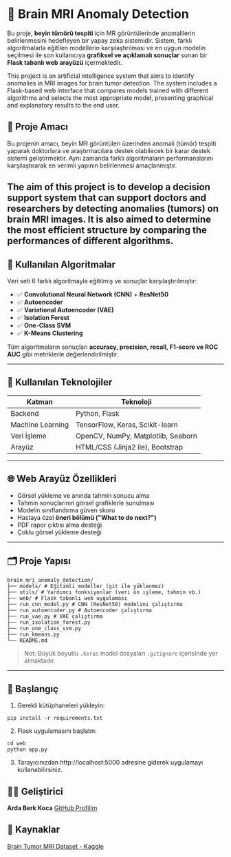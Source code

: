 ﻿# 🧠 Brain MRI Anomaly Detection

Bu proje, **beyin tümörü tespiti** için MR görüntülerinde anomalilerin belirlenmesini hedefleyen bir yapay zeka sistemidir. Sistem, farklı algoritmalarla eğitilen modellerin karşılaştırılması ve en uygun modelin seçilmesi ile son kullanıcıya **grafiksel ve açıklamalı sonuçlar** sunan bir **Flask tabanlı web arayüzü** içermektedir.

This project is an artificial intelligence system that aims to identify anomalies in MRI images for brain tumor detection. The system includes a Flask-based web interface that compares models trained with different algorithms and selects the most appropriate model, presenting graphical and explanatory results to the end user.

## 🎯 Proje Amacı

Bu projenin amacı, beyin MR görüntüleri üzerinden anomali (tümör) tespiti yaparak doktorlara ve araştırmacılara destek olabilecek bir karar destek sistemi geliştirmektir. Aynı zamanda farklı algoritmaların performanslarını karşılaştırarak en verimli yapının belirlenmesi amaçlanmıştır.

The aim of this project is to develop a decision support system that can support doctors and researchers by detecting anomalies (tumors) on brain MRI images. It is also aimed to determine the most efficient structure by comparing the performances of different algorithms.
---

## 🧪 Kullanılan Algoritmalar

Veri seti 6 farklı algoritmayla eğitilmiş ve sonuçlar karşılaştırılmıştır:

- ✅ **Convolutional Neural Network (CNN)** + **ResNet50**
- ✅ **Autoencoder**
- ✅ **Variational Autoencoder (VAE)**
- ✅ **Isolation Forest**
- ✅ **One-Class SVM**
- ✅ **K-Means Clustering**

Tüm algoritmaların sonuçları **accuracy, precision, recall, F1-score ve ROC AUC** gibi metriklerle değerlendirilmiştir.

---

## 🧰 Kullanılan Teknolojiler

| Katman           | Teknoloji                          |
| ---------------- | ---------------------------------- |
| Backend          | Python, Flask                      |
| Machine Learning | TensorFlow, Keras, Scikit-learn    |
| Veri İşleme      | OpenCV, NumPy, Matplotlib, Seaborn |
| Arayüz           | HTML/CSS (Jinja2 ile), Bootstrap   |

---

## 🌐 Web Arayüz Özellikleri

- Görsel yükleme ve anında tahmin sonucu alma
- Tahmin sonuçlarının görsel grafiklerle sunulması
- Modelin sınıflandırma güven skoru
- Hastaya özel **öneri bölümü ("What to do next?")**
- PDF rapor çıktısı alma desteği
- Çoklu görsel yükleme desteği

---

## 🗂️ Proje Yapısı

```
brain_mri_anomaly_detection/
├── models/ # Eğitimli modeller (git ile yüklenmez)
├── utils/ # Yardımcı fonksiyonlar (veri ön işleme, tahmin vb.)
├── web/ # Flask tabanlı web uygulaması
├── run_cnn_model.py # CNN (ResNet50) modelini çalıştırma
├── run_autoencoder.py # Autoencoder çalıştırma
├── run_vae.py # VAE çalıştırma
├── run_isolation_forest.py
├── run_one_class_svm.py
├── run_kmeans.py
└── README.md
```

> Not: Büyük boyutlu `.keras` model dosyaları `.gitignore` içerisinde yer almaktadır.

---

## 🚀 Başlangıç

1. Gerekli kütüphaneleri yükleyin:

```
pip install -r requirements.txt
```

2. Flask uygulamasını başlatın:

```
cd web
python app.py
```

3. Tarayıcınızdan http://localhost:5000 adresine giderek uygulamayı kullanabilirsiniz.

## 👨‍💻 Geliştirici

**Arda Berk Koca**
[GitHub Profilim](https://github.com/ArdaBerkKoca)

## 🧠 Kaynaklar

[Brain Tumor MRI Dataset - Kaggle](https://www.kaggle.com/datasets/)

```

```
